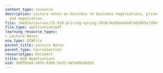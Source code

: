 ```yaml
---
content_type: resource
description: Lecture notes on business to business negotiations, price waterfall analysis,
  and negotiation.
file: /media/courses/15-818-pricing-spring-2010/9e05bee8e87e63b65e339e7e60a5b552_MIT15_818S10_supp01.pdf
file_type: application/pdf
learning_resource_types:
- Lecture Notes
ocw_type: OCWFile
parent_title: Lecture Notes
parent_type: CourseSection
resourcetype: Document
title: B2B Negotiations
uid: 9e05bee8-e87e-63b6-5e33-9e7e60a5b552
---
```

